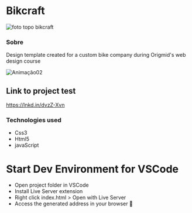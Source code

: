 <h1>Bikcraft</h1>

![foto topo bikcraft](https://user-images.githubusercontent.com/86026272/137021234-1ff5b335-c12d-4dfd-afdd-9b616d354f6c.PNG)

<h3>Sobre</h3>
<p>Design template created for a custom bike company during Origmid's web design course</p>

![Animação02](https://user-images.githubusercontent.com/86026272/137023716-a63900e3-7d70-49bd-b9c9-50ab351a198f.gif)

## Link to project test
 https://lnkd.in/dvzZ-Xvn

### Technologies used
+ Css3
+ Html5
+ javaScript

# Start Dev Environment for VSCode
+ Open project folder in VSCode
+ Install Live Server extension
+ Right click index.html > Open with Live Server
+ Access the generated address in your browser 🚀
